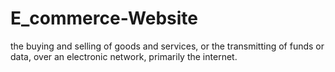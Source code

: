 # E_commerce-Website
 the buying and selling of goods and services, or the transmitting of funds or data, over an electronic network, primarily the internet.
